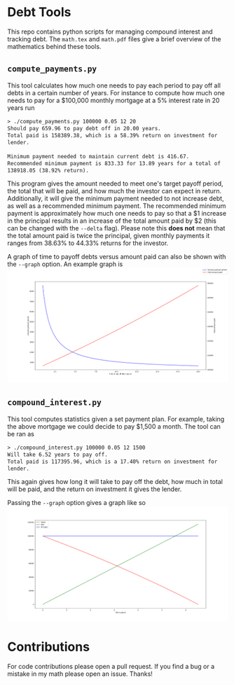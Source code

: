 
# Debt Tools

This repo contains python scripts for managing compound interest and tracking
debt.
The `math.tex` and `math.pdf` files give a brief overview of the mathematics
behind these tools.

## `compute_payments.py`

This tool calculates how much one needs to pay each period to pay off all debts
in a certain number of years.
For instance to compute how much one needs to pay for a $100,000 monthly
mortgage at a 5% interest rate in 20 years run

```
> ./compute_payments.py 100000 0.05 12 20
Should pay 659.96 to pay debt off in 20.00 years.
Total paid is 158389.38, which is a 58.39% return on investment for lender.

Minimum payment needed to maintain current debt is 416.67.
Recommended minimum payment is 833.33 for 13.89 years for a total of 138918.05 (38.92% return).
```

This program gives the amount needed to meet one's target payoff period, the
total that will be paid, and how much the investor can expect in return.
Additionally, it will give the minimum payment needed to not increase debt, as
well as a recommended minimum payment.
The recommended minimum payment is approximately how much one needs to pay so
that a $1 increase in the principal results in an increase of the total amount
paid by $2 (this can be changed with the `--delta` flag).
Please note this **does not** mean that the total amount paid is twice the
principal, given monthly payments it ranges from 38.63% to 44.33% returns for
the investor.

A graph of time to payoff debts versus amount paid can also be shown with the
`--graph` option.
An example graph is
![Graph of time to payoff versus amount paid.](./mortgage_time_pay.png)

## `compound_interest.py`

This tool computes statistics given a set payment plan.
For example, taking the above mortgage we could decide to pay $1,500 a month.
The tool can be ran as

```
> ./compound_interest.py 100000 0.05 12 1500
Will take 6.52 years to pay off.
Total paid is 117395.96, which is a 17.40% return on investment for lender.
```

This again gives how long it will take to pay off the debt, how much in total
will be paid, and the return on investment it gives the lender.

Passing the `--graph` option gives a graph like so
![Graph of mortgage owed vs paid.](./mortgage_owed_paid.png)

# Contributions

For code contributions please open a pull request.
If you find a bug or a mistake in my math please open an issue.
Thanks!
